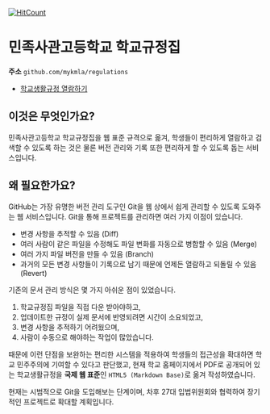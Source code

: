 [![HitCount](http://hits.dwyl.io/mykmla/regulations.svg)](http://hits.dwyl.io/mykmla/regulations)

# 민족사관고등학교 학교규정집

**주소** `github.com/mykmla/regulations`

* [학교생활규정 열람하기](학교생활규정.md)

## 이것은 무엇인가요?

민족사관고등학교 학교규정집을 웹 표준 규격으로 옮겨, 학생들이 편리하게 열람하고 검색할 수 있도록 하는 것은 물론 버전 관리와 기록 또한 편리하게 할 수 있도록 돕는 서비스입니다.

## 왜 필요한가요?

GitHub는 가장 유명한 버전 관리 도구인 Git을 웹 상에서 쉽게 관리할 수 있도록 도와주는 웹 서비스입니다. Git을 통해 프로젝트를 관리하면 여러 가지 이점이 있습니다.

* 변경 사항을 추적할 수 있음 (Diff)
* 여러 사람이 같은 파일을 수정해도 파일 변화를 자동으로 병합할 수 있음 (Merge)
* 여러 가지 파일 버전을 만들 수 있음 (Branch)
* 과거의 모든 변경 사항들이 기록으로 남기 때문에 언제든 열람하고 되돌릴 수 있음 (Revert)

기존의 문서 관리 방식은 몇 가지 아쉬운 점이 있었습니다.

1. 학교규정집 파일을 직접 다운 받아야하고,
1. 업데이트한 규정이 실제 문서에 반영되려면 시간이 소요되었고,
1. 변경 사항을 추적하기 어려웠으며,
1. 사람이 수동으로 해야하는 작업이 많았습니다.

때문에 이런 단점을 보완하는 편리한 시스템을 적용하여 학생들의 접근성을 확대하면 학교 민주주의에 기여할 수 있다고 판단했고, 현재 학교 홈페이지에서 PDF로 공개되어 있는 학교생활규정을 **국제 웹 표준**인 `HTML5 (Markdown Base)`로 옮겨 작성하였습니다.

현재는 시범적으로 Git을 도입해보는 단계이며, 차후 27대 입법위원회와 협력하여 장기적인 프로젝트로 확대할 계획입니다.